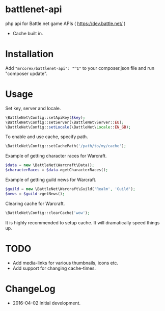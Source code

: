 # battlenet-api
php api for Battle.net game APIs ( https://dev.battle.net/ )
 - Cache built in.

# Installation
Add ```"mrcorex/battlenet-api": "^1"``` to your composer.json file and run "composer update".

# Usage

Set key, server and locale.
```php
\BattleNet\Config::setApiKey($key);
\BattleNet\Config::setServer(\BattleNet\Server::EU);
\BattleNet\Config::setLocale(\BattleNet\Locale::EN_GB);
```

To enable and use cache, specify path.
```php
\BattleNet\Config::setCachePath('/path/to/my/cache');
```

Example of getting character races for Warcraft.

```php
$data = new \BattleNet\Warcraft\Data();
$characterRaces = $data->getCharacterRaces();
```

Example of getting guild news for Warcraft.
```php
$guild = new \BattleNet\Warcraft\Guild('Realm', 'Guild');
$news = $guild->getNews();
```

Clearing cache for Warcraft.
```php
\BattleNet\Config::clearCache('wow');
```

It is highly recommended to setup cache. It will dramatically speed things up.

# TODO
 - Add media-links for various thumbnails, icons etc.
 - Add support for changing cache-times.

# ChangeLog
- 2016-04-02 Initial development.
